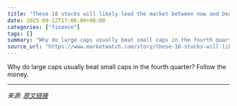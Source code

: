 ```yaml
---
title: "These 18 stocks will likely lead the market between now and December"
date: 2025-09-12T17:06:00+08:00
categories: ["finance"]
tags: []
summary: "Why do large caps usually beat small caps in the fourth quarter? Follow the money."
source_url: "https://www.marketwatch.com/story/these-18-stocks-will-likely-lead-the-market-between-now-and-december-668fded3?mod=mw_rss_topstories"
---
```


Why do large caps usually beat small caps in the fourth quarter? Follow the money.

---

*来源: [原文链接](https://www.marketwatch.com/story/these-18-stocks-will-likely-lead-the-market-between-now-and-december-668fded3?mod=mw_rss_topstories)*
